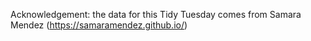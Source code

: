 Acknowledgement: the data for this Tidy Tuesday comes from Samara Mendez (https://samaramendez.github.io/)
